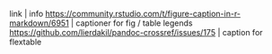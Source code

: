 link | info
https://community.rstudio.com/t/figure-caption-in-r-markdown/6951 | captioner for fig / table legends
https://github.com/lierdakil/pandoc-crossref/issues/175 | caption for flextable
